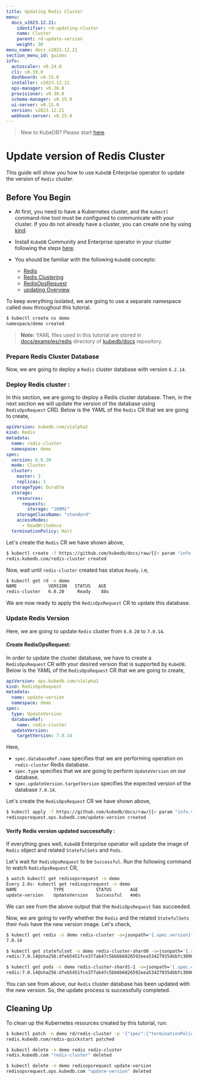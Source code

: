 ```yaml
---
title: Updating Redis Cluster
menu:
  docs_v2023.12.21:
    identifier: rd-updating-cluster
    name: Cluster
    parent: rd-update-version
    weight: 30
menu_name: docs_v2023.12.21
section_menu_id: guides
info:
  autoscaler: v0.24.0
  cli: v0.39.0
  dashboard: v0.15.0
  installer: v2023.12.21
  ops-manager: v0.26.0
  provisioner: v0.39.0
  schema-manager: v0.15.0
  ui-server: v0.15.0
  version: v2023.12.21
  webhook-server: v0.15.0
---
```


> New to KubeDB? Please start [here](/docs/v2023.12.21/README).

# Update version of Redis Cluster

This guide will show you how to use `KubeDB` Enterprise operator to update the version of `Redis` cluster.

## Before You Begin

- At first, you need to have a Kubernetes cluster, and the `kubectl` command-line tool must be configured to communicate with your cluster. If you do not already have a cluster, you can create one by using [kind](https://kind.sigs.k8s.io/docs/user/quick-start/).

- Install `KubeDB` Community and Enterprise operator in your cluster following the steps [here](/docs/v2023.12.21/setup/README).

- You should be familiar with the following `KubeDB` concepts:
  - [Redis](/docs/v2023.12.21/guides/redis/concepts/redis)
  - [Redis Clustering](/docs/v2023.12.21/guides/redis/clustering/redis-cluster)
  - [RedisOpsRequest](/docs/v2023.12.21/guides/redis/concepts/redisopsrequest)
  - [updating Overview](/docs/v2023.12.21/guides/redis/update-version/overview)

To keep everything isolated, we are going to use a separate namespace called `demo` throughout this tutorial.

```bash
$ kubectl create ns demo
namespace/demo created
```

> **Note:** YAML files used in this tutorial are stored in [docs/examples/redis](/docs/v2023.12.21/examples/redis) directory of [kubedb/docs](https://github.com/kube/docs) repository.

### Prepare Redis Cluster Database

Now, we are going to deploy a `Redis` cluster database with version `6.2.14`.

### Deploy Redis cluster :

In this section, we are going to deploy a Redis cluster database. Then, in the next section we will update the version of the database using `RedisOpsRequest` CRD. Below is the YAML of the `Redis` CR that we are going to create,

```yaml
apiVersion: kubedb.com/v1alpha2
kind: Redis
metadata:
  name: redis-cluster
  namespace: demo
spec:
  version: 6.0.20
  mode: Cluster
  cluster:
    master: 3
    replicas: 1
  storageType: Durable
  storage:
    resources:
      requests:
        storage: "100Mi"
    storageClassName: "standard"
    accessModes:
      - ReadWriteOnce
  terminationPolicy: Halt
```

Let's create the `Redis` CR we have shown above,

```bash
$ kubectl create -f https://github.com/kubedb/docs/raw/{{< param "info.version" >}}/docs/examples/redis/update-version/rd-cluster.yaml
redis.kubedb.com/redis-cluster created
```

Now, wait until `redis-cluster` created has status `Ready`. i.e,

```bash
$ kubectl get rd -n demo
NAME            VERSION   STATUS   AGE
redis-cluster   6.0.20     Ready    88s
```

We are now ready to apply the `RedisOpsRequest` CR to update this database.

### Update Redis Version

Here, we are going to update `Redis` cluster from `6.0.20` to `7.0.14`.

#### Create RedisOpsRequest:

In order to update the cluster database, we have to create a `RedisOpsRequest` CR with your desired version that is supported by `KubeDB`. Below is the YAML of the `RedisOpsRequest` CR that we are going to create,

```yaml
apiVersion: ops.kubedb.com/v1alpha1
kind: RedisOpsRequest
metadata:
  name: update-version
  namespace: demo
spec:
  type: UpdateVersion
  databaseRef:
    name: redis-cluster
  updateVersion:
    targetVersion: 7.0.14
```

Here,

- `spec.databaseRef.name` specifies that we are performing operation on `redis-cluster` Redis database.
- `spec.type` specifies that we are going to perform `UpdateVersion` on our database.
- `spec.updateVersion.targetVersion` specifies the expected version of the database `7.0.14`.

Let's create the `RedisOpsRequest` CR we have shown above,

```bash
$ kubectl apply -f https://github.com/kubedb/docs/raw/{{< param "info.version" >}}/docs/examples/redis/update-version/update-version.yaml
redisopsrequest.ops.kubedb.com/update-version created
```

#### Verify Redis version updated successfully :

If everything goes well, `KubeDB` Enterprise operator will update the image of `Redis` object and related `StatefulSets` and `Pods`.

Let's wait for `RedisOpsRequest` to be `Successful`.  Run the following command to watch `RedisOpsRequest` CR,

```bash
$ watch kubectl get redisopsrequest -n demo
Every 2.0s: kubectl get redisopsrequest -n demo
NAME              TYPE            STATUS       AGE
update-version    UpdateVersion   Successful   4m6s
```

We can see from the above output that the `RedisOpsRequest` has succeeded. 

Now, we are going to verify whether the `Redis` and the related `StatefulSets` their `Pods` have the new version image. Let's check,

```bash
$ kubectl get redis -n demo redis-cluster -o=jsonpath='{.spec.version}{"\n"}'
7.0.14

$ kubectl get statefulset -n demo redis-cluster-shard0 -o=jsonpath='{.spec.template.spec.containers[0].image}{"\n"}'
redis:7.0.14@sha256:dfeb5451fce377ab47c5bb6b6826592eea534279354bbfc3890c0b5e9b57c763

$ kubectl get pods -n demo redis-cluster-shard1-1 -o=jsonpath='{.spec.containers[0].image}{"\n"}'
redis:7.0.14@sha256:dfeb5451fce377ab47c5bb6b6826592eea534279354bbfc3890c0b5e9b57c763
```

You can see from above, our `Redis` cluster database has been updated with the new version. So, the update process is successfully completed.

## Cleaning Up

To clean up the Kubernetes resources created by this tutorial, run:

```bash
$ kubectl patch -n demo rd/redis-cluster -p '{"spec":{"terminationPolicy":"WipeOut"}}' --type="merge"
redis.kubedb.com/redis-quickstart patched

$ kubectl delete -n demo redis redis-cluster
redis.kubedb.com "redis-cluster" deleted

$ kubectl delete -n demo redisopsrequest update-version
redisopsrequest.ops.kubedb.com "update-version" deleted
```
